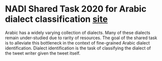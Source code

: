 # NADI Shared Task 2020 for Arabic dialect classification [site](https://sites.google.com/view/nadi-shared-task)
Arabic has a widely varying collection of dialects. Many of these dialects remain under-studied due to rarity of resources. The goal of the shared task is to alleviate this bottleneck in the context of fine-grained Arabic dialect identification. Dialect identification is the task of classifying the dialect of the tweet writer given the tweet itself.
